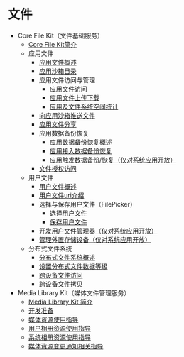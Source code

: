 # 文件

- Core File Kit（文件基础服务）
  - [Core File Kit简介](core-file-kit-intro.md)
  - 应用文件
    - [应用文件概述](app-file-overview.md)
    - [应用沙箱目录](app-sandbox-directory.md)
    - 应用文件访问与管理
      - [应用文件访问](app-file-access.md)
      - [应用文件上传下载](app-file-upload-download.md)
      - [应用及文件系统空间统计](app-fs-space-statistics.md)
    - [向应用沙箱推送文件](send-file-to-app-sandbox.md)
    - [应用文件分享](share-app-file.md)
    - 应用数据备份恢复
      - [应用数据备份恢复概述](app-file-backup-overview.md)
      - [应用接入数据备份恢复](app-file-backup-extension.md)
      - [应用触发数据备份/恢复（仅对系统应用开放）](app-file-backup.md)
    - [文件授权访问](app-file-authorization.md)
  - 用户文件
    - [用户文件概述](user-file-overview.md)
    - [用户文件uri介绍](user-file-uri-intro.md)
    - 选择与保存用户文件（FilePicker）
      - [选择用户文件](select-user-file.md)
      - [保存用户文件](save-user-file.md)
    - [开发用户文件管理器（仅对系统应用开放）](dev-user-file-manager.md)
    - [管理外置存储设备（仅对系统应用开放）](manage-external-storage.md)
  - 分布式文件系统
    - [分布式文件系统概述](distributed-fs-overview.md)
    - [设置分布式文件数据等级](set-security-label.md)
    - [跨设备文件访问](file-access-across-devices.md)
    - [跨设备文件拷贝](file-copy-across-devices.md)
- Media Library Kit（媒体文件管理服务）
  - [Media Library Kit 简介](photoAccessHelper-overview.md)
  - [开发准备](photoAccessHelper-preparation.md)
  - [媒体资源使用指导](photoAccessHelper-resource-guidelines.md)
  - [用户相册资源使用指导](photoAccessHelper-userAlbum-guidelines.md)
  - [系统相册资源使用指导](photoAccessHelper-systemAlbum-guidelines.md)
  - [媒体资源变更通知相关指导](photoAccessHelper-notify-guidelines.md)